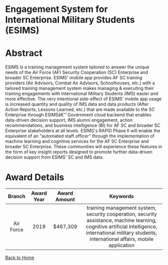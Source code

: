 
Engagement System for International Military Students (ESIMS)
=============================================================

# Abstract


ESIMS is a training management system tailored to answer the unique needs of the Air Force (AF) Security Cooperation (SC) Enterprise and broader SC Enterprise. ESIMS' mobile app provides AF SC training providers (Air Advisors, Combat Air Advisors, Schoolhouses, etc.) with a tailored training management system makes managing & executing their training engagements with International Military Students (IMS) easier and more effective. The very intentional side-effect of ESIMS' mobile app usage is increased quantity and quality of IMS data and data products (After Action Reports, Lessons Learned, etc.) that are made available to the SC Enterprise through ESIMSâ€™ Government cloud backend that enables data-driven decision support, IMS alumni engagement, action recommendations, and business intelligence (BI) for AF SC and broader SC Enterprise stakeholders at all levels. ESIMS's RAPID Phase II will enable the equivalent of an "automated staff officer" through the implementation of machine learning and cognitive services for the AF SC Enterprise and broader SC Enterprise. These communities will experience these features in the form of key insight reports designed to promote further data-driven decision support from ESIMS' SC and IMS data.  

# Award Details

|Branch|Award Year|Award Amount|Keywords|
| :---: | :---: | :---: | :---: |
|Air Force|2019|$467,309|training management system, security cooperation, security assistance, machine learning, cognitive artificial intelligence, international military students, international affairs, mobile application|
  
  


[Back to Home](https://github.com/chrischow/dod_sbir_awards/Reports/DJ/#1489)